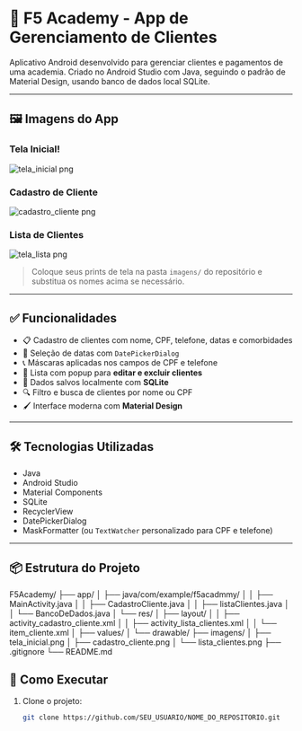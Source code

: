 # 📱 F5 Academy - App de Gerenciamento de Clientes

Aplicativo Android desenvolvido para gerenciar clientes e pagamentos de uma academia. Criado no Android Studio com Java, seguindo o padrão de Material Design, usando banco de dados local SQLite.

---

## 🖼️ Imagens do App

### Tela Inicial!

![tela_inicial png](https://github.com/user-attachments/assets/0873869c-6173-41ab-8bc1-3db795a244cc)


### Cadastro de Cliente
![cadastro_cliente png](https://github.com/user-attachments/assets/53a38922-f910-462c-8dfd-10622bdfb915)

### Lista de Clientes

![tela_lista png](https://github.com/user-attachments/assets/331099c5-78be-4c2e-bd61-ee0b1698583f)

> Coloque seus prints de tela na pasta `imagens/` do repositório e substitua os nomes acima se necessário.

---

## ✅ Funcionalidades

- 📋 Cadastro de clientes com nome, CPF, telefone, datas e comorbidades
- 📆 Seleção de datas com `DatePickerDialog`
- 📞 Máscaras aplicadas nos campos de CPF e telefone
- 🧾 Lista com popup para **editar e excluir clientes**
- 💾 Dados salvos localmente com **SQLite**
- 🔍 Filtro e busca de clientes por nome ou CPF
- 🖌️ Interface moderna com **Material Design**

---

## 🛠️ Tecnologias Utilizadas

- Java
- Android Studio
- Material Components
- SQLite
- RecyclerView
- DatePickerDialog
- MaskFormatter (ou `TextWatcher` personalizado para CPF e telefone)

---

## 📦 Estrutura do Projeto

F5Academy/
├── app/
│ ├── java/com/example/f5acadmmy/
│ │ ├── MainActivity.java
│ │ ├── CadastroCliente.java
│ │ ├── listaClientes.java
│ │ └── BancoDeDados.java
│ └── res/
│ ├── layout/
│ │ ├── activity_cadastro_cliente.xml
│ │ ├── activity_lista_clientes.xml
│ │ └── item_cliente.xml
│ ├── values/
│ └── drawable/
├── imagens/
│ ├── tela_inicial.png
│ ├── cadastro_cliente.png
│ └── lista_clientes.png
├── .gitignore
└── README.md

## 🚀 Como Executar

1. Clone o projeto:
   ```bash
   git clone https://github.com/SEU_USUARIO/NOME_DO_REPOSITORIO.git



